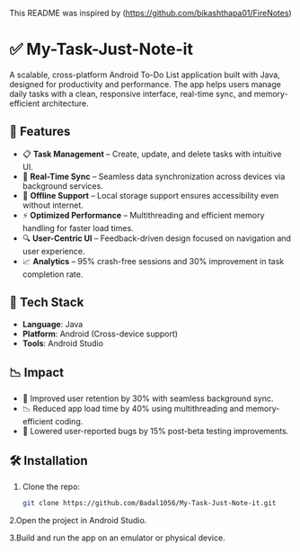 This README was inspired by (https://github.com/bikashthapa01/FireNotes)

# ✅ My-Task-Just-Note-it
A scalable, cross-platform Android To-Do List application built with Java, designed for productivity and performance. The app helps users manage daily tasks with a clean, responsive interface, real-time sync, and memory-efficient architecture.

## 📲 Features
- 📋 **Task Management** – Create, update, and delete tasks with intuitive UI.
- 🔄 **Real-Time Sync** – Seamless data synchronization across devices via background services.
- 💾 **Offline Support** – Local storage support ensures accessibility even without internet.
- ⚡ **Optimized Performance** – Multithreading and efficient memory handling for faster load times.
- 🔍 **User-Centric UI** – Feedback-driven design focused on navigation and user experience.
- 📈 **Analytics** – 95% crash-free sessions and 30% improvement in task completion rate.

## 🚀 Tech Stack
- **Language**: Java  
- **Platform**: Android (Cross-device support)    
- **Tools**: Android Studio

## 📉 Impact
- 🧠 Improved user retention by 30% with seamless background sync.
- 📉 Reduced app load time by 40% using multithreading and memory-efficient coding.
- 🐛 Lowered user-reported bugs by 15% post-beta testing improvements.

## 🛠️ Installation
1. Clone the repo:
   ```bash
   git clone https://github.com/Badal1056/My-Task-Just-Note-it.git
   
2.Open the project in Android Studio.

3.Build and run the app on an emulator or physical device.

